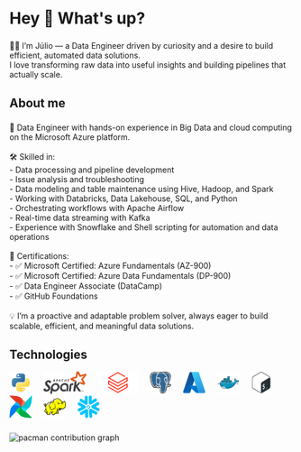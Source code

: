 <h1 align="left">Hey 👋 What's up?</h1>

###

<p align="left">👨‍💻 I’m Júlio — a Data Engineer driven by curiosity and a desire to build efficient, automated data solutions.  <br>I love transforming raw data into useful insights and building pipelines that actually scale.</p>

###

<h2 align="left">About me</h2>

###

<p align="left">🚀 Data Engineer with hands-on experience in Big Data and cloud computing on the Microsoft Azure platform.<br><br>🛠️ Skilled in:<br>- Data processing and pipeline development  <br>- Issue analysis and troubleshooting  <br>- Data modeling and table maintenance using Hive, Hadoop, and Spark  <br>- Working with Databricks, Data Lakehouse, SQL, and Python  <br>- Orchestrating workflows with Apache Airflow  <br>- Real-time data streaming with Kafka  <br>- Experience with Snowflake and Shell scripting for automation and data operations  <br><br>📘 Certifications:<br>- ✅ Microsoft Certified: Azure Fundamentals (AZ-900)  <br>- ✅ Microsoft Certified: Azure Data Fundamentals (DP-900)  <br>- ✅ Data Engineer Associate (DataCamp)  <br>- ✅ GitHub Foundations  <br><br>💡 I’m a proactive and adaptable problem solver, always eager to build scalable, efficient, and meaningful data solutions.</p>

###

<h2 align="left">Technologies</h2>

<div align="left">
  <img src="./assets/python-original.svg" height="40" alt="Python" />
  <img width="12" />
  
  <img src="./assets/Apache_Spark_logo.svg" height="40" alt="Apache Spark" />
  <img width="12" />

  <img src="./assets/Databricks_Logo.png" height="40" alt="Databricks" />
  <img width="12" />

  <img src="./assets/postgresql-original.svg" height="40" alt="PostgreSQL" />
  <img width="12" />

  <img src="./assets/azure-original.svg" height="40" alt="Azure" />
  <img width="12" />

  <img src="./assets/docker-original.svg" height="40" alt="Docker" />
  <img width="12" />

  <img src="./assets/bash-original.svg" height="40" alt="Bash" />
  <img width="12" />

  <img src="./assets/apacheairflow-original.svg" height="40" alt="Apache Airflow" />
  <img width="12" />

  <img src="./assets/Apache Hadoop.svg" height="40" alt="Hadoop" />
  <img width="12" />

  <img src="./assets/Snowflake_Inc.-Logo.wine.png" height="40" alt="Snowflake" />
</div>




###

<picture>
  <source media="(prefers-color-scheme: dark)" srcset="https://raw.githubusercontent.com/jjulioj/jjulioj/output/pacman-contribution-graph-dark.svg">
  <source media="(prefers-color-scheme: light)" srcset="https://raw.githubusercontent.com/jjulioj/jjulioj/output/pacman-contribution-graph.svg">
  <img alt="pacman contribution graph" src="https://raw.githubusercontent.com/jjulioj/jjulioj/output/pacman-contribution-graph.svg">
</picture>

###
